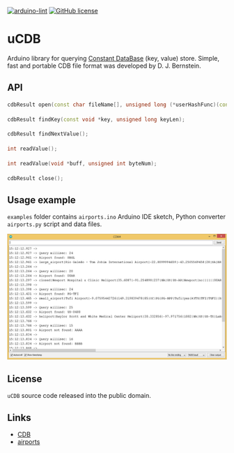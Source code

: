 [![arduino-lint](https://github.com/JulStrat/uCDB/actions/workflows/arduino-lint.yml/badge.svg)](https://github.com/JulStrat/uCDB/actions/workflows/arduino-lint.yml)
[![GitHub license](https://img.shields.io/github/license/JulStrat/uCDB)](https://github.com/JulStrat/uCDB/blob/master/LICENSE.md)

# uCDB

Arduino library for querying [Constant DataBase](https://en.wikipedia.org/wiki/Cdb_(software)) (key, value) store.
Simple, fast and portable CDB file format was developed by D. J. Bernstein.

## API

```C++
cdbResult open(const char fileName[], unsigned long (*userHashFunc)(const void *key, unsigned long keyLen) = DJBHash);

cdbResult findKey(const void *key, unsigned long keyLen);

cdbResult findNextValue();

int readValue();

int readValue(void *buff, unsigned int byteNum);

cdbResult close();
```    

## Usage example

`examples` folder contains `airports.ino` Arduino IDE sketch, Python converter `airports.py` script and data files.

<img src="https://github.com/JulStrat/uCDB/blob/master/examples/airports/airports.png">

## License

`uCDB` source code released into the public domain.

## Links

- [CDB](https://cr.yp.to/cdb.html)
- [airports](https://ourairports.com/data/)
